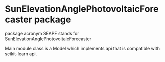 # SunElevationAnglePhotovoltaicForecaster package


package acronym SEAPF stands for SunElevationAnglePhotovoltaicForecaster 

Main module class is a Model which implements api that is compatible with scikit-learn api.